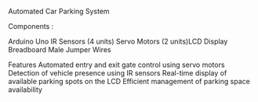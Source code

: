 Automated Car Parking System

Components :

   Arduino Uno
   IR Sensors (4 units)
   Servo Motors (2 units)LCD Display
   Breadboard
   Male Jumper Wires

Features
   Automated entry and exit gate control using servo motors
   Detection of vehicle presence using IR sensors
   Real-time display of available parking spots on the LCD
   Efficient management of parking space availability
